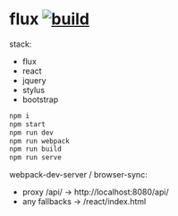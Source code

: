 # flux [![build](https://travis-ci.org/daggerok/react.svg?branch=flux)](https://travis-ci.org/daggerok/react)

stack:
- flux
- react
- jquery
- stylus
- bootstrap

```bash
npm i
npm start
npm run dev
npm run webpack
npm run build
npm run serve
```

webpack-dev-server / browser-sync:

- proxy /api/ -> http://localhost:8080/api/
- any fallbacks -> /react/index.html
